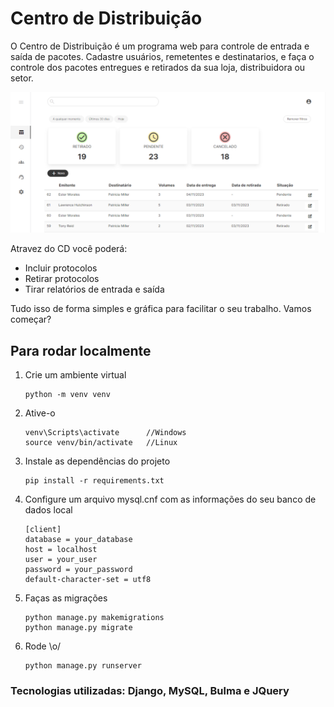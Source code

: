 # Centro de Distribuição

O Centro de Distribuição é um programa web para controle de entrada e saída de pacotes.
Cadastre usuários, remetentes e destinatarios, e faça o controle dos pacotes entregues e retirados da sua loja, distribuidora ou setor.

![Centro de Distribuição](protocolo/static/img/centro-distribuicao.png)

Atravez do CD você poderá:

- Incluir protocolos
- Retirar protocolos
- Tirar relatórios de entrada e saída

Tudo isso de forma simples e gráfica para facilitar o seu trabalho.
Vamos começar?

## Para rodar localmente

1. Crie um ambiente virtual

    ``` shell
    python -m venv venv
    ```

2. Ative-o

    ``` shell
    venv\Scripts\activate      //Windows
    source venv/bin/activate   //Linux
    ```

3. Instale as dependências do projeto

    ``` shell
    pip install -r requirements.txt
    ```

4. Configure um arquivo mysql.cnf com as informações do seu banco de dados local

    ``` shell
    [client]
    database = your_database
    host = localhost
    user = your_user
    password = your_password
    default-character-set = utf8
    ```

5. Faças as migrações

    ```shell
    python manage.py makemigrations
    python manage.py migrate
    ```

6. Rode \o/

    ``` shell
    python manage.py runserver
    ```

### Tecnologias utilizadas: Django, MySQL, Bulma e JQuery
